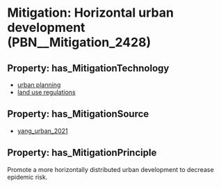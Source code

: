 # Mitigation: __Horizontal urban development__ (PBN__Mitigation_2428)

## Property: has_MitigationTechnology

* [urban planning](../Technology/PBN__Technology_922)
* [land use regulations](../Technology/PBN__Technology_4498)

## Property: has_MitigationSource

* [yang_urban_2021](../Article/PBN__Article_6)

## Property: has_MitigationPrinciple

Promote a more horizontally distributed urban development to decrease epidemic risk.

